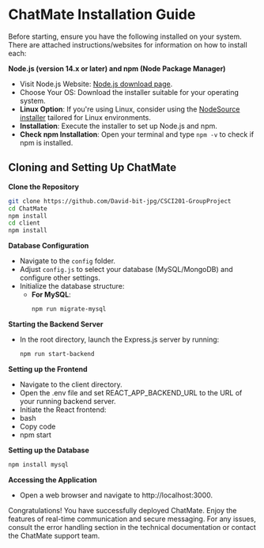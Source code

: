 # ChatMate Installation Guide

Before starting, ensure you have the following installed on your system. There are attached instructions/websites for information on how to install each:

**Node.js (version 14.x or later) and npm (Node Package Manager)**
- Visit Node.js Website: [Node.js download page](https://nodejs.org/en/download).
- Choose Your OS: Download the installer suitable for your operating system. 
- **Linux Option**: If you're using Linux, consider using the [NodeSource installer](https://github.com/nodesource/distributions) tailored for Linux environments.
- **Installation**: Execute the installer to set up Node.js and npm.
- **Check npm Installation**: Open your terminal and type `npm -v` to check if npm is installed.

## Cloning and Setting Up ChatMate

**Clone the Repository**
   ```bash
   git clone https://github.com/David-bit-jpg/CSCI201-GroupProject
   cd ChatMate
   npm install
   cd client
   npm install
   ```
   

**Database Configuration**

- Navigate to the `config` folder.
- Adjust `config.js` to select your database (MySQL/MongoDB) and configure other settings.
- Initialize the database structure:
  - **For MySQL**:
    ```bash
    npm run migrate-mysql
    ```


**Starting the Backend Server**

- In the root directory, launch the Express.js server by running:
  ```bash
  npm run start-backend

**Setting up the Frontend**
- Navigate to the client directory.
- Open the .env file and set REACT_APP_BACKEND_URL to the URL of your running backend server.
- Initiate the React frontend:
- bash
- Copy code
- npm start

**Setting up the Database**
  ```bash
  npm install mysql
  ```

**Accessing the Application**
- Open a web browser and navigate to http://localhost:3000.

Congratulations! You have successfully deployed ChatMate. Enjoy the features of real-time communication and secure messaging. For any issues, consult the error handling section in the technical documentation or contact the ChatMate support team.